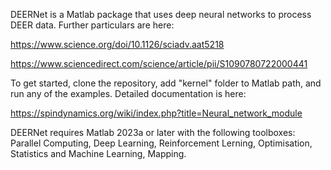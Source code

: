 DEERNet is a Matlab package that uses deep neural networks to process DEER data. Further particulars are here:

https://www.science.org/doi/10.1126/sciadv.aat5218

https://www.sciencedirect.com/science/article/pii/S1090780722000441

To get started, clone the repository, add "kernel" folder to Matlab path, and run any of the examples. Detailed documentation is here:

https://spindynamics.org/wiki/index.php?title=Neural_network_module

DEERNet requires Matlab 2023a or later with the following toolboxes: Parallel Computing, Deep Learning, Reinforcement Lerning, Optimisation, Statistics and Machine Learning, Mapping.
